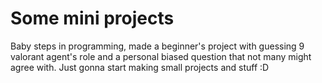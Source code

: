 # Some mini projects
Baby steps in programming, made a beginner's project with guessing 9 valorant agent's role and a personal biased question that not many might agree with.
Just gonna start making small projects and stuff :D
